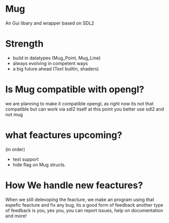 # Mug
An Gui libary and wrapper based on SDL2
# Strength
- build in datatypes (Mug_Point, Mug_Line)
- always evolving in competent ways
- a big future ahead (Text builtin, shaders)
# Is Mug compatible with opengl?
we are planning to make it compatible opengl, as right now its not that compatible but can work via sdl2 itself
at this point you better use sdl2 and not mug


# what feactures upcoming?
(in order)
- text support
- hide flag on Mug structs.


# How We handle new feactures?
When we still delevoping the feacture, we make an program using that espefic feacture and fix any bug, its a good form of feedback
another type of feedback is you, yes you, you can report issues, help on documentation and more!
